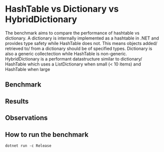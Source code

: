 # HashTable vs Dictionary vs HybridDictionary

The benchmark aims to compare the performance of hashtable vs dictionary. A dictionary is internally implemented as a hashtable in .NET and provides type safety while HashTable does not. This means objects added/ retrieved to/ from a dictionary should be of specified types. Dictionary is also a generic collectection while HashTable is non-generic. HybridDictionary is a performant datastructure similar to dictionary/ HashTable which uses a ListDictionary when small (< 10 items) and HashTable when large

## Benchmark


## Results


## Observations


## How to run the benchmark
```shell
dotnet run -c Release
```
